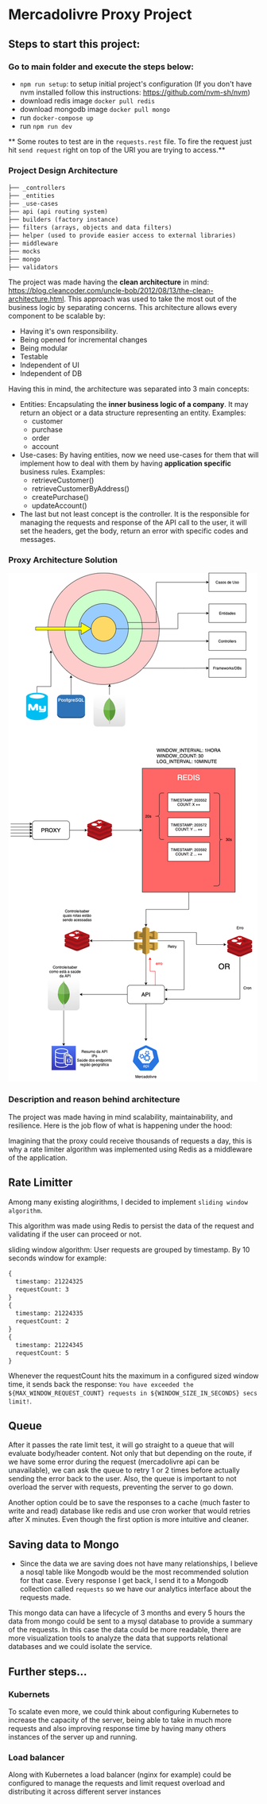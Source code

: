 # Mercadolivre Proxy Project

## Steps to start this project:
### Go to main folder and execute the steps below:

- `npm run setup`: to setup initial project's configuration (If you don't have nvm installed follow this instructions: https://github.com/nvm-sh/nvm)
- download redis image `docker pull redis`
- download mongodb image `docker pull mongo`
- run `docker-compose up`
- run `npm run dev`

** Some routes to test are in the `requests.rest` file. To fire the request just hit `send request` right on top of the URI you are trying to access.**

### Project Design Architecture

```
├── _controllers
├── _entities
├── _use-cases
├── api (api routing system)
├── builders (factory instance)
├── filters (arrays, objects and data filters)
├── helper (used to provide easier access to external libraries)
├── middleware
├── mocks
├── mongo
├── validators
```

The project was made having the **clean architecture** in mind: https://blog.cleancoder.com/uncle-bob/2012/08/13/the-clean-architecture.html. This approach was used to take the most out of the business logic by separating concerns. This architecture allows every component to be scalable by:

- Having it's own responsibility.
- Being opened for incremental changes
- Being modular
- Testable
- Independent of UI
- Independent of DB

Having this in mind, the architecture was separated into 3 main concepts:

- Entities: Encapsulating the **inner business logic of a company**. It may return an object or a data structure representing an entity. Examples: 
  - customer
  - purchase
  - order
  - account
- Use-cases: By having entities, now we need use-cases for them that will implement how to deal with them by having **application specific** business rules. Examples: 
  - retrieveCustomer()
  - retrieveCustomerByAddress()
  - createPurchase()
  - updateAccount()
- The last but not least concept is the controller. It is the responsible for managing the requests and response of the API call to the user, it will set the headers, get the body, return an error with specific codes and messages.

### Proxy Architecture Solution

![arquitetura](./Arquitetura_proxy.png)

### Description and reason behind architecture

The project was made having in mind scalability, maintainability, and resilience.
Here is the job flow of what is happening under the hood:

Imagining that the proxy could receive thousands of requests a day, this is why a rate limiter algorithm was implemented using Redis as a middleware of the application.

## Rate Limitter

Among many existing alogirithms, I decided to implement `sliding window algorithm`.

This algorithm was made using Redis to persist the data of the request and validating if the user can proceed or not.

sliding window algorithm: User requests are grouped by timestamp. By 10 seconds window for example:

```
{
  timestamp: 21224325
  requestCount: 3
}
{
  timestamp: 21224335
  requestCount: 2
}
{
  timestamp: 21224345
  requestCount: 5
}
```

Whenever the requestCount hits the maximum in a configured sized window time, it sends back the response: 
`You have exceeded the ${MAX_WINDOW_REQUEST_COUNT} requests in ${WINDOW_SIZE_IN_SECONDS} secs limit!`.

## Queue

After it passes the rate limit test, it will go straight to a queue that will evaluate body/header content. Not only that but depending on the route, if we have some error during the request (mercadolivre api can be unavailable), we can ask the queue to retry 1 or 2 times before actually sending the error back to the user. Also, the queue is important to not overload the server with requests, preventing the server to go down.

Another option could be to save the responses to a cache (much faster to write and read) database like redis and use cron worker that would retries after X minutes. Even though the first option is more intuitive and cleaner.

## Saving data to Mongo

- Since the data we are saving does not have many relationships, I believe a nosql table like Mongodb would be the most recommended solution for that case. Every response I get back, I send it to a Mongodb collection called `requests` so we have our analytics interface about the requests made.

This mongo data can have a lifecycle of 3 months and every 5 hours the data from mongo could be sent to a mysql database to provide a summary of the requests. In this case the data could be more readable, there are more visualization tools to analyze the data that supports relational databases and we could isolate the service.

## Further steps...

### **Kubernets**
To scalate even more, we could think about configuring Kubernetes to increase the capacity of the server, being able to take in much more requests and also improving response time by having many others instances of the server up and running.
### **Load balancer**
Along with Kubernetes a load balancer (nginx for example) could be configured to manage the requests and limit request overload and distributing it across different server instances